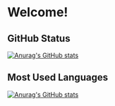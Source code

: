 # Welcome!


## GitHub Status

[![Anurag's GitHub stats](https://github-readme-stats.vercel.app/api?username=LouieMartin&show_icons=true&theme=buefy&count_private=true)](https://github.com/anuraghazra/github-readme-stats)

## Most Used Languages

[![Anurag's GitHub stats](https://github-readme-stats.vercel.app/api/top-langs/?username=LouieMartin&theme=buefy)](https://github.com/anuraghazra/github-readme-stats)

